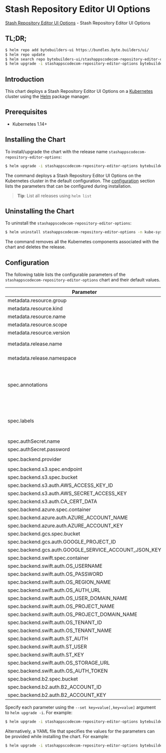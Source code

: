 # Stash Repository Editor UI Options

[Stash Repository Editor UI Options](https://byte.builders) - Stash Repository Editor UI Options

## TL;DR;

```bash
$ helm repo add bytebuilders-ui https://bundles.byte.builders/ui/
$ helm repo update
$ helm search repo bytebuilders-ui/stashappscodecom-repository-editor-options --version=v0.4.21
$ helm upgrade -i stashappscodecom-repository-editor-options bytebuilders-ui/stashappscodecom-repository-editor-options -n kube-system --create-namespace --version=v0.4.21
```

## Introduction

This chart deploys a Stash Repository Editor UI Options on a [Kubernetes](http://kubernetes.io) cluster using the [Helm](https://helm.sh) package manager.

## Prerequisites

- Kubernetes 1.14+

## Installing the Chart

To install/upgrade the chart with the release name `stashappscodecom-repository-editor-options`:

```bash
$ helm upgrade -i stashappscodecom-repository-editor-options bytebuilders-ui/stashappscodecom-repository-editor-options -n kube-system --create-namespace --version=v0.4.21
```

The command deploys a Stash Repository Editor UI Options on the Kubernetes cluster in the default configuration. The [configuration](#configuration) section lists the parameters that can be configured during installation.

> **Tip**: List all releases using `helm list`

## Uninstalling the Chart

To uninstall the `stashappscodecom-repository-editor-options`:

```bash
$ helm uninstall stashappscodecom-repository-editor-options -n kube-system
```

The command removes all the Kubernetes components associated with the chart and deletes the release.

## Configuration

The following table lists the configurable parameters of the `stashappscodecom-repository-editor-options` chart and their default values.

|                       Parameter                       |                    Description                     |                 Default                 |
|-------------------------------------------------------|----------------------------------------------------|-----------------------------------------|
| metadata.resource.group                               |                                                    | <code>stash.appscode.com</code>         |
| metadata.resource.kind                                |                                                    | <code>Repository</code>                 |
| metadata.resource.name                                |                                                    | <code>repositories</code>               |
| metadata.resource.scope                               |                                                    | <code>Namespaced</code>                 |
| metadata.resource.version                             |                                                    | <code>v1alpha1</code>                   |
| metadata.release.name                                 | Release name                                       | <code>""</code>                         |
| metadata.release.namespace                            | Release namespace                                  | <code>""</code>                         |
| spec.annotations                                      | Annotations to add to the database custom resource | <code>{}</code>                         |
| spec.labels                                           | Labels to add to all the template objects          | <code>{}</code>                         |
| spec.authSecret.name                                  |                                                    | <code>""</code>                         |
| spec.authSecret.password                              |                                                    | <code>""</code>                         |
| spec.backend.provider                                 |                                                    | <code>"" # s3,gcs,azure,swift,b2</code> |
| spec.backend.s3.spec.endpoint                         |                                                    | <code>""</code>                         |
| spec.backend.s3.spec.bucket                           |                                                    | <code>""</code>                         |
| spec.backend.s3.auth.AWS_ACCESS_KEY_ID                |                                                    | <code>""</code>                         |
| spec.backend.s3.auth.AWS_SECRET_ACCESS_KEY            |                                                    | <code>""</code>                         |
| spec.backend.s3.auth.CA_CERT_DATA                     |                                                    | <code>""</code>                         |
| spec.backend.azure.spec.container                     |                                                    | <code>""</code>                         |
| spec.backend.azure.auth.AZURE_ACCOUNT_NAME            |                                                    | <code>""</code>                         |
| spec.backend.azure.auth.AZURE_ACCOUNT_KEY             |                                                    | <code>""</code>                         |
| spec.backend.gcs.spec.bucket                          |                                                    | <code>""</code>                         |
| spec.backend.gcs.auth.GOOGLE_PROJECT_ID               |                                                    | <code>""</code>                         |
| spec.backend.gcs.auth.GOOGLE_SERVICE_ACCOUNT_JSON_KEY |                                                    | <code>""</code>                         |
| spec.backend.swift.spec.container                     |                                                    | <code>""</code>                         |
| spec.backend.swift.auth.OS_USERNAME                   |                                                    | <code>""</code>                         |
| spec.backend.swift.auth.OS_PASSWORD                   |                                                    | <code>""</code>                         |
| spec.backend.swift.auth.OS_REGION_NAME                |                                                    | <code>""</code>                         |
| spec.backend.swift.auth.OS_AUTH_URL                   |                                                    | <code>""</code>                         |
| spec.backend.swift.auth.OS_USER_DOMAIN_NAME           |                                                    | <code>""</code>                         |
| spec.backend.swift.auth.OS_PROJECT_NAME               |                                                    | <code>""</code>                         |
| spec.backend.swift.auth.OS_PROJECT_DOMAIN_NAME        |                                                    | <code>""</code>                         |
| spec.backend.swift.auth.OS_TENANT_ID                  |                                                    | <code>""</code>                         |
| spec.backend.swift.auth.OS_TENANT_NAME                |                                                    | <code>""</code>                         |
| spec.backend.swift.auth.ST_AUTH                       |                                                    | <code>""</code>                         |
| spec.backend.swift.auth.ST_USER                       |                                                    | <code>""</code>                         |
| spec.backend.swift.auth.ST_KEY                        |                                                    | <code>""</code>                         |
| spec.backend.swift.auth.OS_STORAGE_URL                |                                                    | <code>""</code>                         |
| spec.backend.swift.auth.OS_AUTH_TOKEN                 |                                                    | <code>""</code>                         |
| spec.backend.b2.spec.bucket                           |                                                    | <code>""</code>                         |
| spec.backend.b2.auth.B2_ACCOUNT_ID                    |                                                    | <code>""</code>                         |
| spec.backend.b2.auth.B2_ACCOUNT_KEY                   |                                                    | <code>""</code>                         |


Specify each parameter using the `--set key=value[,key=value]` argument to `helm upgrade -i`. For example:

```bash
$ helm upgrade -i stashappscodecom-repository-editor-options bytebuilders-ui/stashappscodecom-repository-editor-options -n kube-system --create-namespace --version=v0.4.21 --set metadata.resource.group=stash.appscode.com
```

Alternatively, a YAML file that specifies the values for the parameters can be provided while
installing the chart. For example:

```bash
$ helm upgrade -i stashappscodecom-repository-editor-options bytebuilders-ui/stashappscodecom-repository-editor-options -n kube-system --create-namespace --version=v0.4.21 --values values.yaml
```
